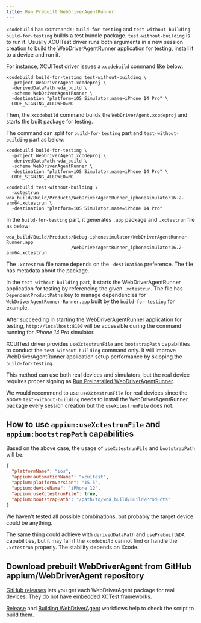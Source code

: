 ```yaml
---
title: Run Prebuilt WebDriverAgentRunner
---
```



`xcodebuild` has commands; `build-for-testing` and `test-without-building`.
`build-for-testing` builds a test bundle package. `test-without-building` is to run it.
Usually XCUITest driver runs both arguments in a new session creation to build the WebDriverAgentRunner application for testing, install it to a device and run it.

For instance, XCUITest driver issues a `xcodebuild` command like below:

```
xcodebuild build-for-testing test-without-building \
  -project WebDriverAgent.xcodeproj \
  -derivedDataPath wda_build \
  -scheme WebDriverAgentRunner \
  -destination "platform=iOS Simulator,name=iPhone 14 Pro" \
  CODE_SIGNING_ALLOWED=NO
```

Then, the `xcodebuild` command builds the `WebDriverAgent.xcodeproj` and starts the built package for testing.

The command can split for `build-for-testing` part and `test-without-building` part as below:

```
xcodebuild build-for-testing \
  -project WebDriverAgent.xcodeproj \
  -derivedDataPath wda_build \
  -scheme WebDriverAgentRunner \
  -destination "platform=iOS Simulator,name=iPhone 14 Pro" \
  CODE_SIGNING_ALLOWED=NO
```

```
xcodebuild test-without-building \
  -xctestrun wda_build/Build/Products/WebDriverAgentRunner_iphonesimulator16.2-arm64.xctestrun \
  -destination "platform=iOS Simulator,name=iPhone 14 Pro"
```

In the `build-for-testing` part, it generates `.app` package and `.xctestrun` file as below:

```
wda_build/Build/Products/Debug-iphonesimulator/WebDriverAgentRunner-Runner.app
                        /WebDriverAgentRunner_iphonesimulator16.2-arm64.xctestrun
```

The `.xctestrun` file name depends on the `-destination` preference. The file has metadata about the package.

In the `test-without-building` part, it starts the WebDriverAgentRunner application for testing by referencing the given `.xctestrun`.
The file has `DependentProductPaths` key to manage dependencies for `WebDriverAgentRunner-Runner.app` built by the `build-for-testing` for example.

After succeeding in starting the WebDriverAgentRunner application for testing, `http://localhost:8100` will be accessible during the command running for _iPhone 14 Pro_ simulator.

XCUITest driver provides `useXctestrunFile` and `bootstrapPath` capabilities to conduct the `test-without-building` command only.
It will improve WebDriverAgentRunner application setup performance by skipping the `build-for-testing`.

This method can use both real devices and simulators, but the real device requires proper signing as [Run Preinstalled WebDriverAgentRunner](./run-preinstalled-wda.md).

We would recommend to use `useXctestrunFile` for real devices since the above `test-without-building` needs to install the WebDriverAgentRunner package every session creation but the `useXctestrunFile` does not.

## How to use `appium:useXctestrunFile` and `appium:bootstrapPath` capabilities

Based on the above case, the usage of `useXctestrunFile` and `bootstrapPath` will be:

```json
{
  "platformName": "ios",
  "appium:automationName": "xcuitest",
  "appium:platformVersion": "15.5",
  "appium:deviceName": "iPhone 12",
  "appium:useXctestrunFile": true,
  "appium:bootstrapPath": "/path/to/wda_build/Build/Products"
}
```

We haven't tested all possible combinations, but probably the target device could be anything.

The same thing could achieve with `derivedDataPath` and `usePrebuiltWDA` capabilities, but it may fail if the `xcodebuild` cannot find or handle the `.xctestrun` properly.
The stability depends on Xcode.

## Download prebuilt WebDriverAgent from GitHub appium/WebDriverAgent repository

[GitHub releases](https://github.com/appium/WebDriverAgent/releases) lets you get each WebDriverAgent package for real devices.
They do not have embedded XCTest frameworks.

[Release](https://github.com/appium/appium-xcuitest-driver/actions/workflows/publish.js.yml) and [Building WebDriverAgent](https://github.com/appium/WebDriverAgent/actions/workflows/wda-package.yml) workflows help to check the script to build them.
